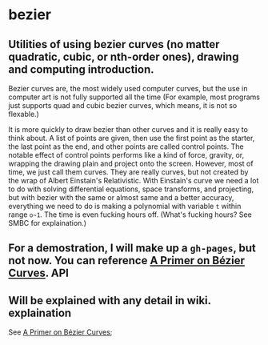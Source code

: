 bezier
======

Utilities of using bezier curves (no matter quadratic, cubic, or nth-order ones), drawing and computing
introduction.
------------
Bezier curves are, the most widely used computer curves, but the use in computer art is not fully supported all the time (For example, most programs just supports quad and cubic bezier curves, which means, it is not so flexable.)

It is more quickly to draw bezier than other curves and it is really easy to think about. A list of points are given, then use the first point as the starter, the last point as the end, and other points are called control points. The notable effect of control points performs like a kind of force, gravity, or, wrapping the drawing plain and project onto the screen. However, most of time, we just call them curves. They are really curves, but not created by the wrap of Albert Einstain's Relativistic. With Einstain's curve we need a lot to do with solving differential equations, space transforms, and projecting, but with bezier with the same or almost same and a better accuracy, everything we need to do is making a polynomial with variable `t` within range `o~1`. The time is even fucking hours off. (What's fucking hours? See SMBC for explaination.)

For a demostration, I will make up a `gh-pages`, but not now. You can reference [A Primer on Bézier Curves](http://pomax.github.io/bezierinfo/).
API
---
Will be explained with any detail in wiki.
explaination
------------
See [A Primer on Bézier Curves](http://pomax.github.io/bezierinfo/);

